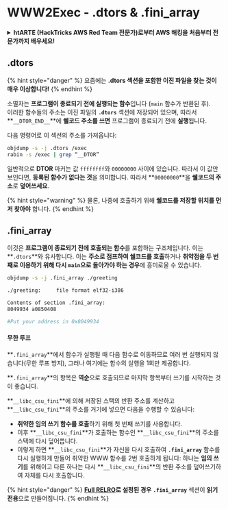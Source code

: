 # WWW2Exec - .dtors & .fini\_array

<details>

<summary><strong>htARTE (HackTricks AWS Red Team 전문가)로부터 AWS 해킹을 처음부터 전문가까지 배우세요!</strong></summary>

HackTricks를 지원하는 다른 방법:

* **회사가 HackTricks에 광고되길 원하거나 HackTricks를 PDF로 다운로드하고 싶다면** [**구독 요금제**](https://github.com/sponsors/carlospolop)를 확인하세요!
* [**공식 PEASS & HackTricks 스왜그**](https://peass.creator-spring.com)를 구매하세요
* [**The PEASS Family**](https://opensea.io/collection/the-peass-family)를 발견하세요, 당사의 독점 [**NFTs**](https://opensea.io/collection/the-peass-family) 컬렉션
* 💬 [**Discord 그룹**](https://discord.gg/hRep4RUj7f) 또는 [**텔레그램 그룹**](https://t.me/peass)에 **가입**하거나 **트위터** 🐦 [**@hacktricks\_live**](https://twitter.com/hacktricks\_live)를 **팔로우**하세요.
* **HackTricks** 및 **HackTricks Cloud** github 저장소에 PR을 제출하여 **해킹 요령을 공유**하세요.

</details>

## .dtors

{% hint style="danger" %}
요즘에는 **.dtors 섹션을 포함한 이진 파일을 찾는 것이 매우 이상합니다!**
{% endhint %}

소멸자는 **프로그램이 종료되기 전에 실행되는 함수**입니다 (`main` 함수가 반환된 후).\
이러한 함수들의 주소는 이진 파일의 **`.dtors`** 섹션에 저장되어 있으며, 따라서 **`__DTOR_END__`**에 **쉘코드 주소를 쓰면** 프로그램이 종료되기 전에 **실행**됩니다.

다음 명령어로 이 섹션의 주소를 가져옵니다:
```bash
objdump -s -j .dtors /exec
rabin -s /exec | grep “__DTOR”
```
일반적으로 **DTOR** 마커는 값 `ffffffff`와 `00000000` 사이에 있습니다. 따라서 이 값만 보인다면, **등록된 함수가 없다는 것**을 의미합니다. 따라서 **`00000000`**을 **쉘코드의 주소**로 **덮어쓰세요**.

{% hint style="warning" %}
물론, 나중에 호출하기 위해 **쉘코드를 저장할 위치를 먼저 찾아야** 합니다.
{% endhint %}

## **.fini\_array**

이것은 **프로그램이 종료되기 전에 호출되는 함수**를 포함하는 구조체입니다. 이는 **`.dtors`**와 유사합니다. 이는 **주소로 점프하여 쉘코드를 호출**하거나 **취약점을 두 번째로 이용하기 위해 다시 `main`으로 돌아가야 하는 경우**에 흥미로울 수 있습니다.
```bash
objdump -s -j .fini_array ./greeting

./greeting:     file format elf32-i386

Contents of section .fini_array:
8049934 a0850408

#Put your address in 0x8049934
```
#### 무한 루프

**`.fini_array`**에서 함수가 실행될 때 다음 함수로 이동하므로 여러 번 실행되지 않습니다(무한 루프 방지), 그러나 여기에는 함수의 실행을 1회만 제공합니다.

**`.fini_array`**의 항목은 **역순**으로 호출되므로 마지막 항목부터 쓰기를 시작하는 것이 좋습니다.

**`__libc_csu_fini`**에 의해 저장된 스택의 반환 주소를 계산하고 **`__libc_csu_fini`**의 주소를 거기에 넣으면 다음을 수행할 수 있습니다:

* **취약한 임의 쓰기 함수를 호출**하기 위해 첫 번째 쓰기를 사용합니다.
* 이후 **`__libc_csu_fini`**가 호출하는 함수인 **`__libc_csu_fini`**의 주소를 스택에 다시 덮어씁니다.
* 이렇게 하면 **`__libc_csu_fini`**가 자신을 다시 호출하여 **`.fini_array`** 함수를 다시 실행하게 만들어 취약한 WWW 함수를 2번 호출하게 됩니다: 하나는 **임의 쓰기**를 위해이고 다른 하나는 다시 **`__libc_csu_fini`**의 반환 주소를 덮어쓰기하여 자체를 다시 호출합니다.

{% hint style="danger" %}
[**Full RELRO**](../common-binary-protections-and-bypasses/relro.md)**로 설정된 경우** **`.fini_array`** 섹션이 **읽기 전용**으로 만들어집니다.
{% endhint %}

